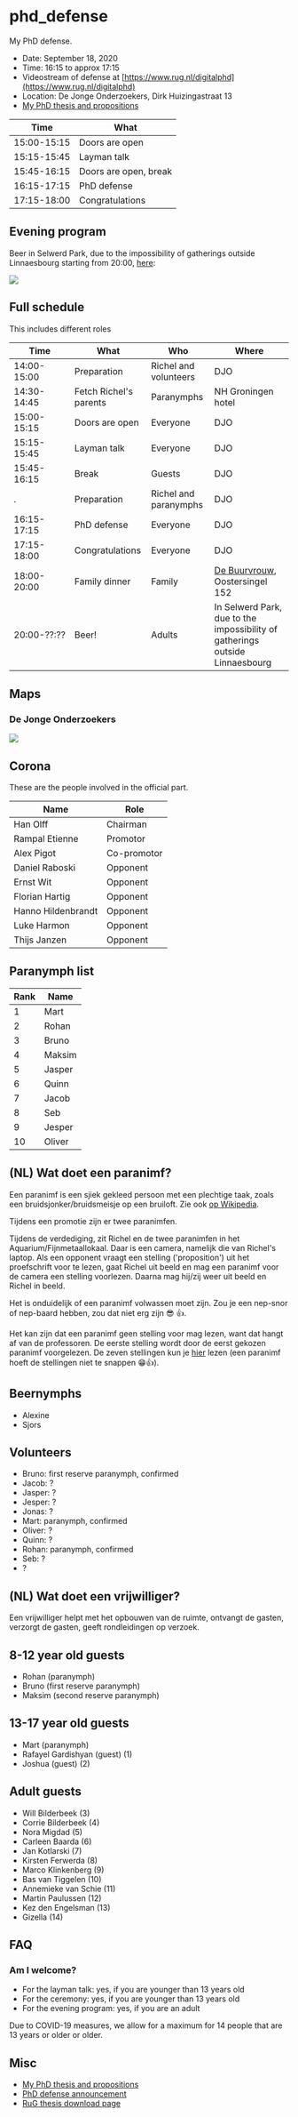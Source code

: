 # phd_defense

My PhD defense.

 * Date: September 18, 2020
 * Time: 16:15 to approx 17:15
 * Videostream of defense at [https://www.rug.nl/digitalphd](https://www.rug.nl/digitalphd)
 * Location: De Jonge Onderzoekers, Dirk Huizingastraat 13
 * [My PhD thesis and propositions](https://github.com/richelbilderbeek/thesis)

Time       |What                 
-----------|---------------------
15:00-15:15|Doors are open       
15:15-15:45|Layman talk          
15:45-16:15|Doors are open, break
16:15-17:15|PhD defense          
17:15-18:00|Congratulations      

## Evening program

Beer in Selwerd Park, due to the impossibility of gatherings outside Linnaesbourg 
starting from 20:00,
[here](https://www.openstreetmap.org/note/2353882#map=18/53.23396/6.54775&layers=N):

![](map_party.png)

## Full schedule

This includes different roles

Time       |What                  |Who                  |Where
-----------|----------------------|---------------------|---------------------------------------------
14:00-15:00|Preparation           |Richel and volunteers|DJO
14:30-14:45|Fetch Richel's parents|Paranymphs           |NH Groningen hotel
15:00-15:15|Doors are open        |Everyone             |DJO
15:15-15:45|Layman talk           |Everyone             |DJO
15:45-16:15|Break                 |Guests               |DJO
.          |Preparation           |Richel and paranymphs|DJO
16:15-17:15|PhD defense           |Everyone             |DJO
17:15-18:00|Congratulations       |Everyone             |DJO
18:00-20:00|Family dinner         |Family               |[De Buurvrouw](https://eetcafedebuurvrouw.nl), Oostersingel 152
20:00-??:??|Beer!                 |Adults               |In Selwerd Park, due to the impossibility of gatherings outside Linnaesbourg 

## Maps

### De Jonge Onderzoekers

![](map_djo.png)

## Corona 

These are the people involved in the official part.

Name              |Role
------------------|----------
Han Olff          |Chairman
Rampal Etienne    |Promotor
Alex Pigot        |Co-promotor
Daniel Raboski    |Opponent
Ernst Wit         |Opponent
Florian Hartig    |Opponent
Hanno Hildenbrandt|Opponent
Luke Harmon       |Opponent
Thijs Janzen      |Opponent

## Paranymph list

Rank| Name   
----|--------
  1 | Mart   
  2 | Rohan  
  3 | Bruno  
  4 | Maksim 
  5 | Jasper 
  6 | Quinn  
  7 | Jacob  
  8 | Seb    
  9 | Jesper 
 10 | Oliver 

## (NL) Wat doet een paranimf?

Een paranimf is een sjiek gekleed persoon met een plechtige taak,
zoals een bruidsjonker/bruidsmeisje op een bruiloft.
Zie ook [op Wikipedia](https://nl.wikipedia.org/wiki/Paranimf).

Tijdens een promotie zijn er twee paranimfen.

Tijdens de verdediging, zit Richel en de twee paranimfen in
het Aquarium/Fijnmetaallokaal. Daar is een camera, namelijk
die van Richel's laptop. Als een opponent vraagt een stelling ('proposition')
uit het proefschrift voor te lezen, 
gaat Richel uit beeld en mag een paranimf voor de camera een stelling voorlezen.
Daarna mag hij/zij weer uit beeld en Richel in beeld.

Het is onduidelijk of een paranimf volwassen moet zijn. 
Zou je een nep-snor of nep-baard hebben, zou dat niet erg zijn :sunglasses: :+1:.

Het kan zijn dat een paranimf geen stelling voor mag lezen, 
want dat hangt af van de professoren. De eerste stelling
wordt door de eerst gekozen paranimf voorgelezen.
De zeven stellingen kun je [hier](https://github.com/richelbilderbeek/thesis_propositions/blob/master/propositions.tex#L54)
lezen (een paranimf hoeft de stellingen niet te snappen :grin::+1:).

## Beernymphs

 * Alexine
 * Sjors

## Volunteers

 * Bruno: first reserve paranymph, confirmed
 * Jacob: ?
 * Jasper: ?
 * Jesper: ?
 * Jonas: ?
 * Mart: paranymph, confirmed
 * Oliver: ?
 * Quinn: ?
 * Rohan: paranymph, confirmed
 * Seb: ?
 * ?

## (NL) Wat doet een vrijwilliger?

Een vrijwilliger helpt met het opbouwen van de ruimte,
ontvangt de gasten, verzorgt de gasten, geeft rondleidingen op verzoek.

## 8-12 year old guests

 * Rohan (paranymph)
 * Bruno (first reserve paranymph)
 * Maksim (second reserve paranymph)

## 13-17 year old guests

 * Mart (paranymph)
 * Rafayel Gardishyan (guest) (1)
 * Joshua (guest) (2)

## Adult guests

 * Will Bilderbeek (3)
 * Corrie Bilderbeek (4)
 * Nora Migdad (5)
 * Carleen Baarda (6)
 * Jan Kotlarski (7)
 * Kirsten Ferwerda (8)
 * Marco Klinkenberg (9)
 * Bas van Tiggelen (10)
 * Annemieke van Schie (11)
 * Martin Paulussen (12)
 * Kez den Engelsman (13)
 * Gizella (14)

## FAQ

### Am I welcome?

 * For the layman talk: yes, if you are younger than 13 years old 
 * For the ceremony: yes, if you are younger than 13 years old
 * For the evening program: yes, if you are an adult

Due to COVID-19 measures, we allow for a maximum for 14 people that are 13 years or older
or older.

## Misc

 * [My PhD thesis and propositions](https://github.com/richelbilderbeek/thesis)
 * [PhD defense announcement](https://www.rug.nl/about-ug/latest-news/events/promoties/promoties-2020?hfId=118284)
 * [RuG thesis download page](https://www.rug.nl/research/portal/nl/publications/speciation-and-the-error-we-make-in-phylogenetic-inference(95d847f2-8b46-420e-9eb3-2850b828577e).html)


